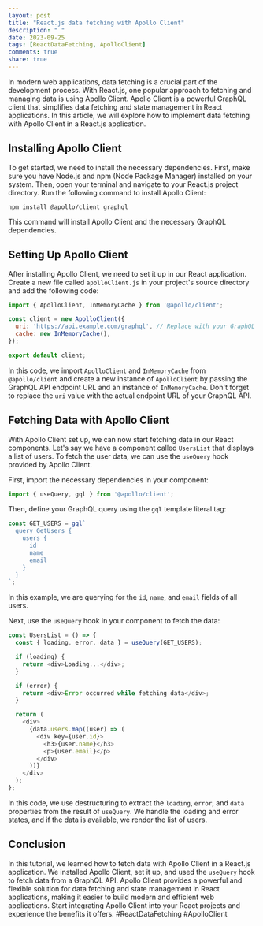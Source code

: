 ```yaml
---
layout: post
title: "React.js data fetching with Apollo Client"
description: " "
date: 2023-09-25
tags: [ReactDataFetching, ApolloClient]
comments: true
share: true
---
```


In modern web applications, data fetching is a crucial part of the development process. With React.js, one popular approach to fetching and managing data is using Apollo Client. Apollo Client is a powerful GraphQL client that simplifies data fetching and state management in React applications. In this article, we will explore how to implement data fetching with Apollo Client in a React.js application.

## Installing Apollo Client

To get started, we need to install the necessary dependencies. First, make sure you have Node.js and npm (Node Package Manager) installed on your system. Then, open your terminal and navigate to your React.js project directory. Run the following command to install Apollo Client:

```shell
npm install @apollo/client graphql
```

This command will install Apollo Client and the necessary GraphQL dependencies.

## Setting Up Apollo Client

After installing Apollo Client, we need to set it up in our React application. Create a new file called `apolloClient.js` in your project's source directory and add the following code:

```javascript
import { ApolloClient, InMemoryCache } from '@apollo/client';

const client = new ApolloClient({
  uri: 'https://api.example.com/graphql', // Replace with your GraphQL API endpoint
  cache: new InMemoryCache(),
});

export default client;
```

In this code, we import `ApolloClient` and `InMemoryCache` from `@apollo/client` and create a new instance of `ApolloClient` by passing the GraphQL API endpoint URL and an instance of `InMemoryCache`. Don't forget to replace the `uri` value with the actual endpoint URL of your GraphQL API.

## Fetching Data with Apollo Client

With Apollo Client set up, we can now start fetching data in our React components. Let's say we have a component called `UsersList` that displays a list of users. To fetch the user data, we can use the `useQuery` hook provided by Apollo Client.

First, import the necessary dependencies in your component:

```javascript
import { useQuery, gql } from '@apollo/client';
```

Then, define your GraphQL query using the `gql` template literal tag:

```javascript
const GET_USERS = gql`
  query GetUsers {
    users {
      id
      name
      email
    }
  }
`;
```

In this example, we are querying for the `id`, `name`, and `email` fields of all users.

Next, use the `useQuery` hook in your component to fetch the data:

```javascript
const UsersList = () => {
  const { loading, error, data } = useQuery(GET_USERS);

  if (loading) {
    return <div>Loading...</div>;
  }

  if (error) {
    return <div>Error occurred while fetching data</div>;
  }

  return (
    <div>
      {data.users.map((user) => (
        <div key={user.id}>
          <h3>{user.name}</h3>
          <p>{user.email}</p>
        </div>
      ))}
    </div>
  );
};
```

In this code, we use destructuring to extract the `loading`, `error`, and `data` properties from the result of `useQuery`. We handle the loading and error states, and if the data is available, we render the list of users.

## Conclusion

In this tutorial, we learned how to fetch data with Apollo Client in a React.js application. We installed Apollo Client, set it up, and used the `useQuery` hook to fetch data from a GraphQL API. Apollo Client provides a powerful and flexible solution for data fetching and state management in React applications, making it easier to build modern and efficient web applications. Start integrating Apollo Client into your React projects and experience the benefits it offers. #ReactDataFetching #ApolloClient